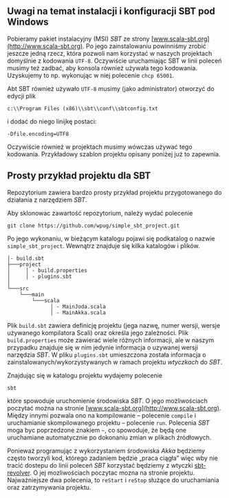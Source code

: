 ## Uwagi na temat instalacji i konfiguracji SBT pod Windows

Pobieramy pakiet instalacyjny (MSI) *SBT* ze strony [www.scala-sbt.org](http://www.scala-sbt.org). Po jego zainstalowaniu powinniśmy zrobić jeszcze jedną rzecz, która pozwoli nam korzystać w naszych projektach domyślnie z kodowania `UTF-8`. Oczywiście uruchamiając SBT w linii poleceń musimy też zadbać, aby konsola również używała tego kodowania. Uzyskujemy to np. wykonując w niej polecenie `chcp 65001`.

Abt SBT również używało `UTF-8` musimy (jako administrator) otworzyć do edycji plik

    c:\\Program Files (x86)\\sbt\\conf\\sbtconfig.txt

i dodać do niego linijkę postaci:

    -Dfile.encoding=UTF8

Oczywiście również w projektach musimy wówczas używać tego kodowania. Przykładowy szablon projektu opisany poniżej już to zapewnia.

## Prosty przykład projektu dla SBT

Repozytorium zawiera bardzo prosty przykład projektu przygotowanego do działania
z narzędziem *SBT*.

Aby sklonowac zawartość repozytorium, należy wydać polecenie

    git clone https://github.com/wpug/simple_sbt_project.git

Po jego wykonaniu, w bieżącym katalogu pojawi się podkatalog o nazwie `simple_sbt_project`. Wewnątrz
znajduje się kilka katalogów i plików.

    │- build.sbt
    ├───project
    │     │ - build.properties
    │     │ - plugins.sbt
    │
    └───src
        └───main
            └───scala
                  │ - MainJoda.scala
                  │ - MainAkka.scala

Plik `build.sbt` zawiera definicję projektu (jega nazwę, numer wersji, wersje używanego kompilatora Scali) oraz
określa jego zależności. Plik `build.properties` może zawierać wiele różnych informacji, ale w naszym przypadku
znajduje się w nim jedynie informacja o uzywanej wersji narzędzia *SBT*. W pliku `plugins.sbt` umieszczona została
informacja o zainstalowanych/wykorzystywanych w ramach projektu _wtyczkach_ do *SBT*.

Znajdując się w katalogu projektu wydajemy polecenie

    sbt

które spowoduje uruchomienie środowiska *SBT*. O jego możliwościach poczytać można na stronie
[www.scala-sbt.org](http://www.scala-sbt.org). Między innymi pozwala ono na kompilowanie – polecenie `compile`
i uruchamianie skompilowanego projektu – polecenie `run`. Polecenia *SBT* moga byc poprzedzone znakiem `~`, co
spowoduje, że będą one uruchamiane automatycznie po dokonaniu zmian w plikach źródłowych.

Ponieważ programując z wykorzystaniem środowiska *Akka* będziemy często tworzyli kod, którego zadaniem będzie
„praca ciągła” więc wby nie tracić dostepu do linii poleceń *SBT* korzystać będziemy z wtyczki
[sbt-revolver](https://github.com/spray/sbt-revolver). O jej mozliwościach poczytac mozna na stronie projektu.
Najważniejsze dwa polecenia, to `reStart` i `reStop` służące do uruchamiania oraz zatrzymywania projektu.
